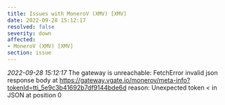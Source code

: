 ```yaml
---
title: Issues with MoneroV (XMV) [XMV]
date: 2022-09-28 15:12:17
resolved: false
severity: down
affected:
- MoneroV (XMV) [XMV]
section: issue
---
```


*2022-09-28 15:12:17* The gateway is unreachable: FetchError invalid json response body at https://gateway.vgate.io/monerov/meta-info?tokenId=tti_5e9c3b41692b7df9144bde6d reason: Unexpected token < in JSON at position 0